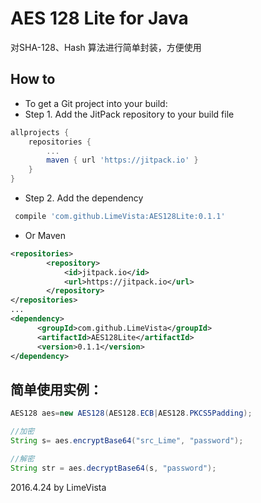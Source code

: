# AES 128 Lite for Java 
对SHA-128、Hash 算法进行简单封装，方便使用

## How to
* To get a Git project into your build:
* Step 1. Add the JitPack repository to your build file
```groovy
allprojects {
	repositories {
		...
		maven { url 'https://jitpack.io' }
	}
}
```

* Step 2. Add the dependency
```groovy
 compile 'com.github.LimeVista:AES128Lite:0.1.1'
```

* Or Maven
```xml
<repositories>
		<repository>
		    <id>jitpack.io</id>
		    <url>https://jitpack.io</url>
		</repository>
</repositories>
...
<dependency>
	  <groupId>com.github.LimeVista</groupId>
	  <artifactId>AES128Lite</artifactId>
	  <version>0.1.1</version>
</dependency>
```

## 简单使用实例：
```java
AES128 aes=new AES128(AES128.ECB|AES128.PKCS5Padding);

//加密
String s= aes.encryptBase64("src_Lime", "password");

//解密
String str = aes.decryptBase64(s, "password");

```
 2016.4.24 by LimeVista
